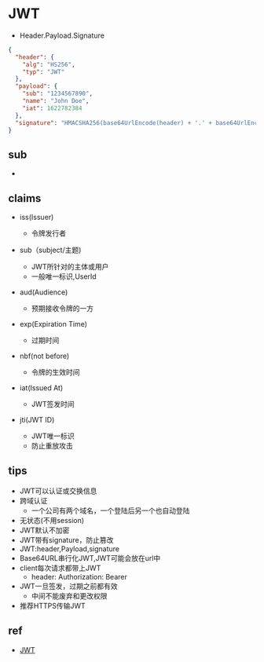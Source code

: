 # JWT
+ Header.Payload.Signature

```json
{
  "header": {
    "alg": "HS256",
    "typ": "JWT"
  },
  "payload": {
    "sub": "1234567890",
    "name": "John Doe",
    "iat": 1622782384
  },
  "signature": "HMACSHA256(base64UrlEncode(header) + '.' + base64UrlEncode(payload), secretKey)"
}
```

## sub
+ 

## claims
+ iss(Issuer)
    + 令牌发行者

+ sub（subject/主题)
    + JWT所针对的主体或用户
    + 一般唯一标识,UserId

+ aud(Audience)
    + 预期接收令牌的一方

+ exp(Expiration Time)
    + 过期时间

+ nbf(not before)
    + 令牌的生效时间

+ iat(Issued At)
    + JWT签发时间

+ jti(JWT ID)
    + JWT唯一标识
    + 防止重放攻击

## tips
+ JWT可以认证或交换信息
+ 跨域认证
    + 一个公司有两个域名，一个登陆后另一个也自动登陆
+ 无状态(不用session)
+ JWT默认不加密
+ JWT带有signature，防止篡改
+ JWT:header,Payload,signature
+ Base64URL串行化JWT,JWT可能会放在url中
+ client每次请求都带上JWT
    + header: Authorization: Bearer <jwt token>
+ JWT一旦签发，过期之前都有效
    + 中间不能废弃和更改权限
+ 推荐HTTPS传输JWT

## ref
+ [JWT](http://www.ruanyifeng.com/blog/2018/07/json_web_token-tutorial.html)